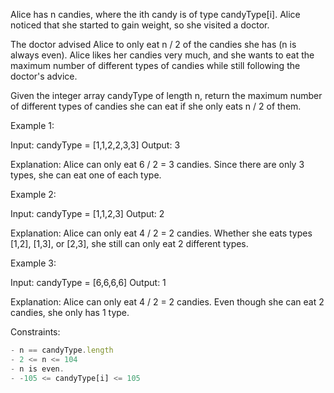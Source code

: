 Alice has n candies, where the ith candy is of type candyType[i]. Alice noticed that she started to gain weight, so she visited a doctor.

The doctor advised Alice to only eat n / 2 of the candies she has (n is always even). Alice likes her candies very much, and she wants to eat the maximum number of different types of candies while still following the doctor's advice.

Given the integer array candyType of length n, return the maximum number of different types of candies she can eat if she only eats n / 2 of them.

 

Example 1:

Input: candyType = [1,1,2,2,3,3]
Output: 3

Explanation: Alice can only eat 6 / 2 = 3 candies. Since there are only 3 types, she can eat one of each type.


Example 2:

Input: candyType = [1,1,2,3]
Output: 2

Explanation: Alice can only eat 4 / 2 = 2 candies. Whether she eats types [1,2], [1,3], or [2,3], she still can only eat 2 different types.


Example 3:

Input: candyType = [6,6,6,6]
Output: 1

Explanation: Alice can only eat 4 / 2 = 2 candies. Even though she can eat 2 candies, she only has 1 type.
 

Constraints:
```js
- n == candyType.length
- 2 <= n <= 104
- n is even.
- -105 <= candyType[i] <= 105